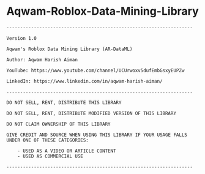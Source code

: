 # Aqwam-Roblox-Data-Mining-Library

	--------------------------------------------------------------------

	Version 1.0

	Aqwam's Roblox Data Mining Library (AR-DataML)

	Author: Aqwam Harish Aiman
	
	YouTube: https://www.youtube.com/channel/UCUrwoxv5dufEmbGsxyEUPZw
	
	LinkedIn: https://www.linkedin.com/in/aqwam-harish-aiman/
	
	--------------------------------------------------------------------
	
	DO NOT SELL, RENT, DISTRIBUTE THIS LIBRARY
	
	DO NOT SELL, RENT, DISTRIBUTE MODIFIED VERSION OF THIS LIBRARY
	
	DO NOT CLAIM OWNERSHIP OF THIS LIBRARY
	
	GIVE CREDIT AND SOURCE WHEN USING THIS LIBRARY IF YOUR USAGE FALLS UNDER ONE OF THESE CATEGORIES:
	
		- USED AS A VIDEO OR ARTICLE CONTENT
		- USED AS COMMERCIAL USE 
	
	--------------------------------------------------------------------
